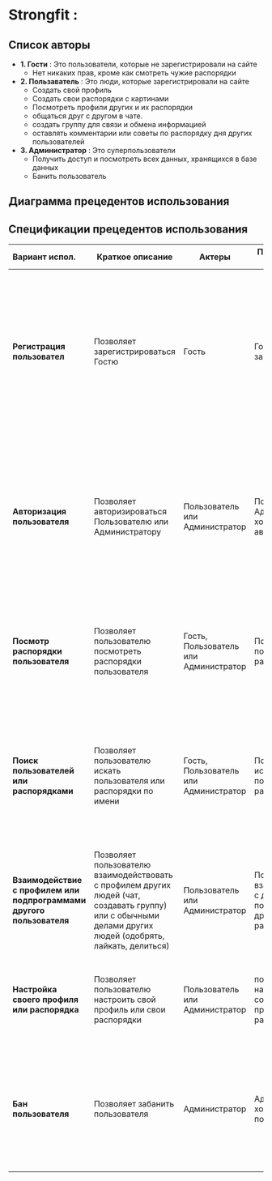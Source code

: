 # Strongfit :
## Список авторы
- **1. Гости** : Это пользователи, которые не зарегистрировали на сайте
  - Нет никаких прав, кроме как смотреть чужие распорядки
- **2. Пользаватель** : Это люди, которые зарегистрировали на сайте
  - Создать свой профиль
  - Создать свои распорядки с картинами 
  - Посмотреть профили других и их распорядки
  - общаться друг с другом в чате.
  - создать группу для связи и обмена информацией
  - оставлять комментарии или советы по распорядку дня других пользователей
- **3. Администратор** : Это суперпользователи
  - Получить доступ и посмотреть всех данных, хранящихся в базе данных	
  - Банить пользователь
## Диаграмма прецедентов использования
## Спецификации прецедентов использования
| Вариант испол. | Краткое описание  | Актеры | Предварительные условия | Основное направление | Альтер. потоки | Постусловия |
|:--- |---|---|-----|-----|---------|-----|
|**Регистрация пользовател**| Позволяет зарегистрироваться Гостю | Гость | Гость хочет зарегистрироваться | Заполнение регистрационной формы с указанием имени и пароля учетной записи, после чего отправляется заявка на регистрацию. | Форма заполнена неверно или имя записи уже существует, тогда заявка на регистрацию не создается, и Гость может повторно попытаться заполнить форму, либо прервать регистрацию. | Если прецедент успешен, в систему добавляется новая учетная запись. В другом случае система не меняется. |
|**Авторизация пользователя** | Позволяет авторизироваться Пользователю или Администратору | Пользователь или Администратор | Пользователь или Администратор хочет авторизироваться | Заполнение имени и пароля учетной записи в специальной форме | Форма заполнена неверно или имя записи не существует, тогда авторизация отклоняется, и пользователь может повторно попытаться заполнить форму, либо прервать авторизацию. | Если прецедент успешен, пользователь авторизируется под своей учетной записью. В другом случае пользователь остается Гостем |
|**Посмотр распорядки пользователя** | Позволяет пользователю посмотреть распорядки пользователя | Гость, Пользователь или Администратор | Пользователь хочет посмотреть распорядки  | Пользователь открывает распорядки и просматривает ее | Для этого пользователя нет доступных распорядков, поэтому список будет пустым | Если вариант использования успешен, пользователь просматривает процедуру. В противном случае в каталоге ничего не будет |
|**Поиск пользователей или распорядками** | Позволяет пользователю искать пользователя или распорядки по имени | Гость, Пользователь или Администратор | Пользователь хочет искать пользователя или распорядки  | Пользователь открывает поисковую систему и вводит имя пользователя или подсказки для подпрограмм, после чего все подходящие результаты ищутся в базе данных | В базе данных нет доступных результатов или информация неверна | Если вариант использования успешен, пользователь просматривает список доступных результатов. В противном случае список будет пустым |
|**Взаимодействие с профилем или подпрограммами другого пользователя** | Позволяет пользователю взаимодействовать с профилем других людей (чат, создавать группу) или с обычными делами других людей (одобрять, лайкать, делиться) | Пользователь или Администратор | Пользователь хочет взаимодействовать с другим пользователем или другими распорядками | Пользователь выбирает список доступных функций для взаимодействия | Пользователи заблокированы другими или заблокированы | Если вариант использования будет успешным, взаимодействие произойдет. В противном случае появится предупреждение |
|**Настройка своего профиля или распорядка** | Позволяет пользователю настроить свой профиль или свои распорядки | Пользователь или Администратор | пользователь хочет настроить свой собственный профиль или распорядок | Пользователь выбирает список доступных функций для настройки | Пользователь забанен админом | Если вариант использования будет успешным, настройка произойдет. В противном случае появится предупреждение |
|**Бан пользователя** | Позволяет забанить пользователя |  Администратор | Администратор хочет забанить пользователя | Администатор выбирает нужного пользователя и блокирует его. В специальном окне подтверждения он повторно соглашается забанить пользователя | Администратор меняет свое решение в окне подтверждения и отказывается забанить пользователя | Если прецедент успешен, аккаунт пользователя блокируется. В ином случае ничего не меняется. |
